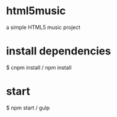 # html5music
a  simple HTML5 music project 

# install dependencies
$ cnpm install / npm install

# start
$ npm start / gulp